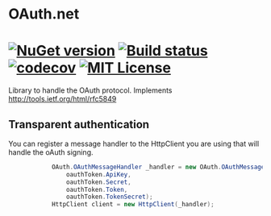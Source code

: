 # OAuth.net

[![NuGet version](https://badge.fury.io/nu/Oauth.Net.svg)](https://badge.fury.io/nu/Oauth.Net)
[![Build status](https://ci.appveyor.com/api/projects/status/github/AlexGhiondea/Oauth-Net?branch=master&svg=true)](https://ci.appveyor.com/project/AlexGhiondea/Oauth-Net)
[![codecov](https://codecov.io/gh/AlexGhiondea/OAuth.net/branch/master/graph/badge.svg)](https://codecov.io/gh/AlexGhiondea/Oauth.Net)
[![MIT License](https://img.shields.io/github/license/AlexGhiondea/Oauth.Net.svg)](https://github.com/AlexGhiondea/Oauth.Net/blob/master/LICENSE)
========

Library to handle the OAuth protocol. Implements http://tools.ietf.org/html/rfc5849



## Transparent authentication

You can register a message handler to the HttpClient you are using that will handle the oAuth signing.

```csharp
            OAuth.OAuthMessageHandler _handler = new OAuth.OAuthMessageHandler(
                oauthToken.ApiKey,
                oauthToken.Secret,
                oauthToken.Token,
                oauthToken.TokenSecret);
            HttpClient client = new HttpClient(_handler);
```
